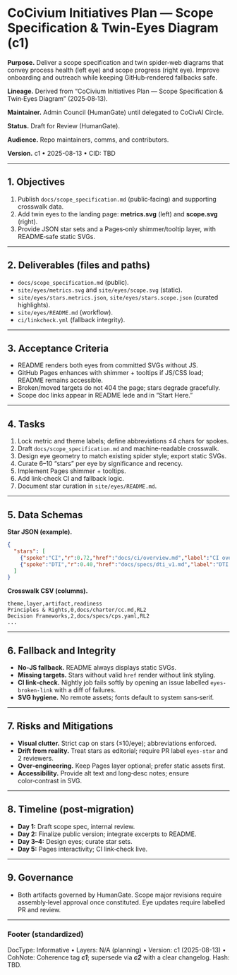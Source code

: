 # CoCivium Initiatives Plan — Scope Specification & Twin‑Eyes Diagram (c1)

**Purpose.** Deliver a scope specification and twin spider‑web diagrams that convey process health (left eye) and scope progress (right eye).  Improve onboarding and outreach while keeping GitHub‑rendered fallbacks safe.

**Lineage.** Derived from “CoCivium Initiatives Plan — Scope Specification & Twin‑Eyes Diagram” (2025‑08‑13).

**Maintainer.** Admin Council (HumanGate) until delegated to CoCivAI Circle.  

**Status.** Draft for Review (HumanGate).  

**Audience.** Repo maintainers, comms, and contributors.  

**Version.** c1 • 2025-08-13 • CID: TBD

---

## 1. Objectives

1. Publish `docs/scope_specification.md` (public‑facing) and supporting crosswalk data.  
2. Add twin eyes to the landing page: **metrics.svg** (left) and **scope.svg** (right).  
3. Provide JSON star sets and a Pages‑only shimmer/tooltip layer, with README‑safe static SVGs.

---

## 2. Deliverables (files and paths)

- `docs/scope_specification.md` (public).  
- `site/eyes/metrics.svg` and `site/eyes/scope.svg` (static).  
- `site/eyes/stars.metrics.json`, `site/eyes/stars.scope.json` (curated highlights).  
- `site/eyes/README.md` (workflow).  
- `ci/linkcheck.yml` (fallback integrity).

---

## 3. Acceptance Criteria

- README renders both eyes from committed SVGs without JS.  
- GitHub Pages enhances with shimmer + tooltips if JS/CSS load; README remains accessible.  
- Broken/moved targets do not 404 the page; stars degrade gracefully.  
- Scope doc links appear in README lede and in “Start Here.”

---

## 4. Tasks

1. Lock metric and theme labels; define abbreviations ≤4 chars for spokes.  
2. Draft `docs/scope_specification.md` and machine‑readable crosswalk.  
3. Design eye geometry to match existing spider style; export static SVGs.  
4. Curate 6–10 “stars” per eye by significance and recency.  
5. Implement Pages shimmer + tooltips.  
6. Add link‑check CI and fallback logic.  
7. Document star curation in `site/eyes/README.md`.

---

## 5. Data Schemas

**Star JSON (example).**
```json
{
  "stars": [
    {"spoke":"CI","r":0.72,"href":"docs/ci/overview.md","label":"CI overhaul PR#45"},
    {"spoke":"DTI","r":0.40,"href":"docs/specs/dti_v1.md","label":"DTI v1 draft"}
  ]
}
```

**Crosswalk CSV (columns).**
```
theme,layer,artifact,readiness
Principles & Rights,0,docs/charter/cc.md,RL2
Decision Frameworks,2,docs/specs/cps.yaml,RL2
...
```

---

## 6. Fallback and Integrity

- **No‑JS fallback.** README always displays static SVGs.  
- **Missing targets.** Stars without valid `href` render without link styling.  
- **CI link‑check.** Nightly job fails softly by opening an issue labelled `eyes-broken-link` with a diff of failures.  
- **SVG hygiene.** No remote assets; fonts default to system sans‑serif.

---

## 7. Risks and Mitigations

- **Visual clutter.** Strict cap on stars (≤10/eye); abbreviations enforced.  
- **Drift from reality.** Treat stars as editorial; require PR label `eyes-star` and 2 reviewers.  
- **Over‑engineering.** Keep Pages layer optional; prefer static assets first.  
- **Accessibility.** Provide alt text and long‑desc notes; ensure color‑contrast in SVG.

---

## 8. Timeline (post‑migration)

- **Day 1:** Draft scope spec, internal review.  
- **Day 2:** Finalize public version; integrate excerpts to README.  
- **Day 3–4:** Design eyes; curate star sets.  
- **Day 5:** Pages interactivity; CI link‑check live.

---

## 9. Governance

- Both artifacts governed by HumanGate.  Scope major revisions require assembly‑level approval once constituted.  Eye updates require labelled PR and review.

---

### Footer (standardized)

DocType: Informative  •  Layers: N/A (planning)  •  Version: c1 (2025-08-13)  •  CohNote: Coherence tag **_c1_**; supersede via **_c2_** with a clear changelog.  Hash: TBD.


